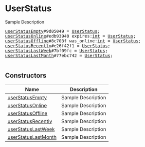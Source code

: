 # UserStatus

Sample Description

<pre>
<a href="../constructor/userStatusEmpty.md">userStatusEmpty</a>#9d05049 = <a href="../type/UserStatus.md">UserStatus</a>;
<a href="../constructor/userStatusOnline.md">userStatusOnline</a>#edb93949 expires:<a href="../type/int.md">int</a> = <a href="../type/UserStatus.md">UserStatus</a>;
<a href="../constructor/userStatusOffline.md">userStatusOffline</a>#8c703f was_online:<a href="../type/int.md">int</a> = <a href="../type/UserStatus.md">UserStatus</a>;
<a href="../constructor/userStatusRecently.md">userStatusRecently</a>#e26f42f1 = <a href="../type/UserStatus.md">UserStatus</a>;
<a href="../constructor/userStatusLastWeek.md">userStatusLastWeek</a>#7bf09fc = <a href="../type/UserStatus.md">UserStatus</a>;
<a href="../constructor/userStatusLastMonth.md">userStatusLastMonth</a>#77ebc742 = <a href="../type/UserStatus.md">UserStatus</a>;

</pre>

## Constructors

| Name | Description |
|------|-------------|
| [userStatusEmpty](../constructor/userStatusEmpty.md) | Sample Description |
| [userStatusOnline](../constructor/userStatusOnline.md) | Sample Description |
| [userStatusOffline](../constructor/userStatusOffline.md) | Sample Description |
| [userStatusRecently](../constructor/userStatusRecently.md) | Sample Description |
| [userStatusLastWeek](../constructor/userStatusLastWeek.md) | Sample Description |
| [userStatusLastMonth](../constructor/userStatusLastMonth.md) | Sample Description |

